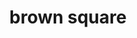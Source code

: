 ---
layout: smileys&emotion
title: brown square
emoji: brown_square
permalink: 🟫.html
image: assets/img/3moji/brown_square.png
---